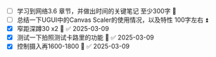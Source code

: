 - [ ] 学习到网络3.6 章节，并做出时间的关键笔记 至少300字 🔺
- [ ] 总结一下UGUI中的Canvas Scaler的使用情况，以及特性 100字左右 ⏫
- [x] 窄距深蹲30 x2 🔼 ✅ 2025-03-09
- [x] 测试一下拍照测试卡路里的功能 🔼 ✅ 2025-03-09
- [x] 控制摄入再1600-1800 🔁 ✅ 2025-03-09